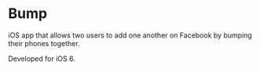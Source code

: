 Bump
====

iOS app that allows two users to add one another on Facebook by bumping their phones together.

Developed for iOS 6.
